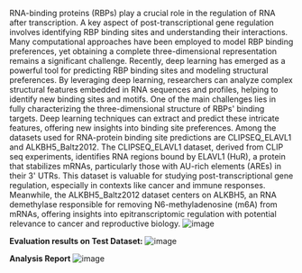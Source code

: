 RNA-binding proteins (RBPs) play a crucial role in the regulation of RNA after transcription. A key 
aspect of post-transcriptional gene regulation involves identifying RBP binding sites and understanding 
their interactions. Many computational approaches have been employed to model RBP binding 
preferences, yet obtaining a complete three-dimensional representation remains a significant challenge. 
Recently, deep learning has emerged as a powerful tool for predicting RBP binding sites and modeling 
structural preferences. By leveraging deep learning, researchers can analyze complex structural features 
embedded in RNA sequences and profiles, helping to identify new binding sites and motifs. One of the 
main challenges lies in fully characterizing the three-dimensional structure of RBPs' binding targets. 
Deep learning techniques can extract and predict these intricate features, offering new insights into 
binding site preferences. Among the datasets used for RNA-protein binding site predictions are 
CLIPSEQ_ELAVL1 and ALKBH5_Baltz2012. The CLIPSEQ_ELAVL1 dataset, derived from CLIP
seq experiments, identifies RNA regions bound by ELAVL1 (HuR), a protein that stabilizes mRNAs, 
particularly those with AU-rich elements (AREs) in their 3' UTRs. This dataset is valuable for studying 
post-transcriptional gene regulation, especially in contexts like cancer and immune responses. 
Meanwhile, the ALKBH5_Baltz2012 dataset centers on ALKBH5, an RNA demethylase responsible 
for removing N6-methyladenosine (m6A) from mRNAs, offering insights into epitranscriptomic 
regulation with potential relevance to cancer and reproductive biology. 
![image](https://github.com/user-attachments/assets/fc4aac5a-6a0f-494c-9182-4a0f58286d55)

**Evaluation results on Test Dataset:**
![image](https://github.com/user-attachments/assets/d5257a7e-3046-4b74-92ab-bcf57b66585b)

**Analysis Report**
![image](https://github.com/user-attachments/assets/7b277d45-7a76-4593-938d-53d8cae7df29)


